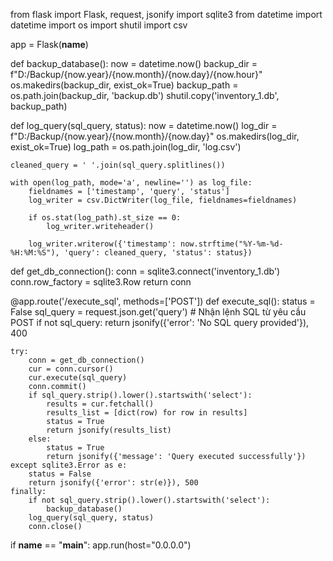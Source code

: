 from flask import Flask, request, jsonify
import sqlite3
from datetime import datetime
import os
import shutil
import csv

app = Flask(__name__)

def backup_database():
    now = datetime.now()
    backup_dir = f"D:/Backup/{now.year}/{now.month}/{now.day}/{now.hour}"
    os.makedirs(backup_dir, exist_ok=True)
    backup_path = os.path.join(backup_dir, 'backup.db')
    shutil.copy('inventory_1.db', backup_path)


def log_query(sql_query, status):
    now = datetime.now()
    log_dir = f"D:/Backup/{now.year}/{now.month}/{now.day}"
    os.makedirs(log_dir, exist_ok=True)
    log_path = os.path.join(log_dir, 'log.csv')

    cleaned_query = ' '.join(sql_query.splitlines())

    with open(log_path, mode='a', newline='') as log_file:
        fieldnames = ['timestamp', 'query', 'status']
        log_writer = csv.DictWriter(log_file, fieldnames=fieldnames)

        if os.stat(log_path).st_size == 0:
            log_writer.writeheader()

        log_writer.writerow({'timestamp': now.strftime("%Y-%m-%d-%H:%M:%S"), 'query': cleaned_query, 'status': status})

def get_db_connection():
    conn = sqlite3.connect('inventory_1.db')
    conn.row_factory = sqlite3.Row
    return conn


@app.route('/execute_sql', methods=['POST'])
def execute_sql():
    status = False
    sql_query = request.json.get('query')  # Nhận lệnh SQL từ yêu cầu POST
    if not sql_query:
        return jsonify({'error': 'No SQL query provided'}), 400

    try:
        conn = get_db_connection()
        cur = conn.cursor()
        cur.execute(sql_query)
        conn.commit()
        if sql_query.strip().lower().startswith('select'):
            results = cur.fetchall()
            results_list = [dict(row) for row in results]
            status = True
            return jsonify(results_list)
        else:
            status = True
            return jsonify({'message': 'Query executed successfully'})
    except sqlite3.Error as e:
        status = False
        return jsonify({'error': str(e)}), 500
    finally:
        if not sql_query.strip().lower().startswith('select'):
            backup_database()
        log_query(sql_query, status)
        conn.close()


if __name__ == "__main__":
    app.run(host="0.0.0.0")
